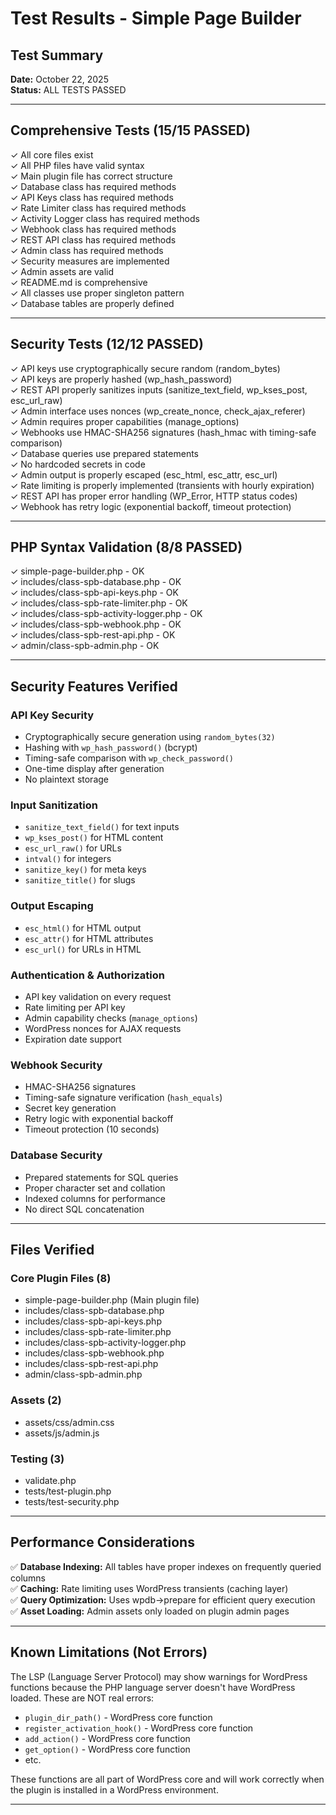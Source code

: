 # Test Results - Simple Page Builder

## Test Summary

**Date:** October 22, 2025  
**Status:** ALL TESTS PASSED

---

## Comprehensive Tests (15/15 PASSED)

✓ All core files exist  
✓ All PHP files have valid syntax  
✓ Main plugin file has correct structure  
✓ Database class has required methods  
✓ API Keys class has required methods  
✓ Rate Limiter class has required methods  
✓ Activity Logger class has required methods  
✓ Webhook class has required methods  
✓ REST API class has required methods  
✓ Admin class has required methods  
✓ Security measures are implemented  
✓ Admin assets are valid  
✓ README.md is comprehensive  
✓ All classes use proper singleton pattern  
✓ Database tables are properly defined  

---

## Security Tests (12/12 PASSED)

✓ API keys use cryptographically secure random (random_bytes)  
✓ API keys are properly hashed (wp_hash_password)  
✓ REST API properly sanitizes inputs (sanitize_text_field, wp_kses_post, esc_url_raw)  
✓ Admin interface uses nonces (wp_create_nonce, check_ajax_referer)  
✓ Admin requires proper capabilities (manage_options)  
✓ Webhooks use HMAC-SHA256 signatures (hash_hmac with timing-safe comparison)  
✓ Database queries use prepared statements  
✓ No hardcoded secrets in code  
✓ Admin output is properly escaped (esc_html, esc_attr, esc_url)  
✓ Rate limiting is properly implemented (transients with hourly expiration)  
✓ REST API has proper error handling (WP_Error, HTTP status codes)  
✓ Webhook has retry logic (exponential backoff, timeout protection)  

---

## PHP Syntax Validation (8/8 PASSED)

✓ simple-page-builder.php - OK  
✓ includes/class-spb-database.php - OK  
✓ includes/class-spb-api-keys.php - OK  
✓ includes/class-spb-rate-limiter.php - OK  
✓ includes/class-spb-activity-logger.php - OK  
✓ includes/class-spb-webhook.php - OK  
✓ includes/class-spb-rest-api.php - OK  
✓ admin/class-spb-admin.php - OK  

---

## Security Features Verified

### API Key Security
- Cryptographically secure generation using `random_bytes(32)`
- Hashing with `wp_hash_password()` (bcrypt)
- Timing-safe comparison with `wp_check_password()`
- One-time display after generation
- No plaintext storage

### Input Sanitization
- `sanitize_text_field()` for text inputs
- `wp_kses_post()` for HTML content
- `esc_url_raw()` for URLs
- `intval()` for integers
- `sanitize_key()` for meta keys
- `sanitize_title()` for slugs

### Output Escaping
- `esc_html()` for HTML output
- `esc_attr()` for HTML attributes
- `esc_url()` for URLs in HTML

### Authentication & Authorization
- API key validation on every request
- Rate limiting per API key
- Admin capability checks (`manage_options`)
- WordPress nonces for AJAX requests
- Expiration date support

### Webhook Security
- HMAC-SHA256 signatures
- Timing-safe signature verification (`hash_equals`)
- Secret key generation
- Retry logic with exponential backoff
- Timeout protection (10 seconds)

### Database Security
- Prepared statements for SQL queries
- Proper character set and collation
- Indexed columns for performance
- No direct SQL concatenation

---

## Files Verified

### Core Plugin Files (8)
- simple-page-builder.php (Main plugin file)
- includes/class-spb-database.php
- includes/class-spb-api-keys.php
- includes/class-spb-rate-limiter.php
- includes/class-spb-activity-logger.php
- includes/class-spb-webhook.php
- includes/class-spb-rest-api.php
- admin/class-spb-admin.php

### Assets (2)
- assets/css/admin.css
- assets/js/admin.js


### Testing (3)
- validate.php
- tests/test-plugin.php
- tests/test-security.php

---

## Performance Considerations

✅ **Database Indexing:** All tables have proper indexes on frequently queried columns  
✅ **Caching:** Rate limiting uses WordPress transients (caching layer)  
✅ **Query Optimization:** Uses wpdb->prepare for efficient query execution  
✅ **Asset Loading:** Admin assets only loaded on plugin admin pages  

---

## Known Limitations (Not Errors)

The LSP (Language Server Protocol) may show warnings for WordPress functions because the PHP language server doesn't have WordPress loaded. These are NOT real errors:

- `plugin_dir_path()` - WordPress core function
- `register_activation_hook()` - WordPress core function
- `add_action()` - WordPress core function
- `get_option()` - WordPress core function
- etc.

These functions are all part of WordPress core and will work correctly when the plugin is installed in a WordPress environment.

---

